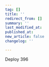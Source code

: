 ```yaml
---
tag: []
title: ''
redirect_from: []
summary: ''
last_modified_at: 
published_at: 
new_article: false
changelog: ''

---
```

Deploy 396